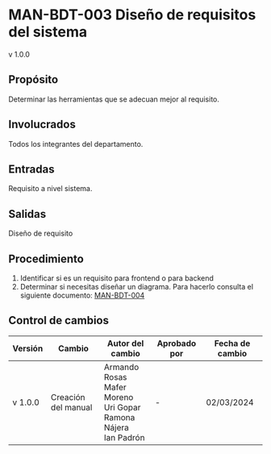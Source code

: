 # MAN-BDT-003 Diseño de requisitos del sistema
v 1.0.0

## Propósito

Determinar las herramientas que se adecuan mejor al requisito.

## Involucrados

Todos los integrantes del departamento.

## Entradas

Requisito a nivel sistema.

## Salidas

Diseño de requisito

## Procedimiento

1. Identificar si es un requisito para frontend o para backend
2. Determinar si necesitas diseñar un diagrama. Para hacerlo consulta el siguiente documento: [MAN-BDT-004](https://github.com/Black-Dot-2024/black-dot-wiki/new/main/docs/manuales)


## Control de cambios

| Versión | Cambio                 | Autor del cambio | Aprobado por | Fecha de cambio |
| ------- | ---------------------- | ---------------- | ------------ | --------------- |
| v 1.0.0 | Creación del manual    | Armando Rosas <br /> Mafer Moreno <br /> Uri Gopar <br /> Ramona Nájera <br /> Ian Padrón | -       | 02/03/2024      |
